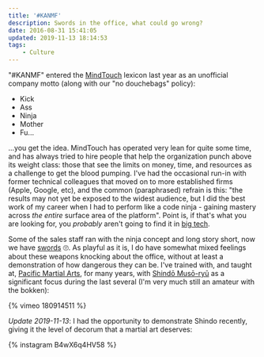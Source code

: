 ```yaml
---
title: '#KANMF'
description: Swords in the office, what could go wrong?
date: 2016-08-31 15:41:05
updated: 2019-11-13 18:14:53
tags:
    - Culture
---
```


"#KANMF" entered the [MindTouch](https://mindtouch.com) lexicon last year as an unofficial company motto (along with our "no douchebags" policy):

- Kick
- Ass
- Ninja
- Mother
- Fu...

...you get the idea. MindTouch has operated very lean for quite some time, and has always tried to hire people that help the organization punch above its weight class: those that see the limits on money, time, and resources as a challenge to get the blood pumping. I've had the occasional run-in with former technical colleagues that moved on to more established firms (Apple, Google, etc), and the common (paraphrased) refrain is this: "the results may not yet be exposed to the widest audience, but I did the best work of my career when I had to perform like a code ninja - gaining mastery across _the entire_ surface area of the platform". Point is, if that's what you are looking for, you _probably_ aren't going to find it in [big tech](https://en.wikipedia.org/wiki/Big_Tech).

Some of the sales staff ran with the ninja concept and long story short, now we have [swords](https://en.wikipedia.org/wiki/Bokken) 🙄. As playful as it is, I do have somewhat mixed feelings about these weapons knocking about the office, without at least a demonstration of how dangerous they can be. I've trained with, and taught at, [Pacific Martial Arts](https://www.pmakarate.com), for many years, with [Shindō Musō-ryū](https://en.wikipedia.org/wiki/Shint%C5%8D_Mus%C5%8D-ry%C5%AB) as a significant focus during the last several (I'm very much still an amateur with the bokken):

{% vimeo 180914511 %}

_Update 2019-11-13_: I had the opportunity to demonstrate Shindo recently, giving it the level of decorum that a martial art deserves:

{% instagram B4wX6q4HV58 %}
